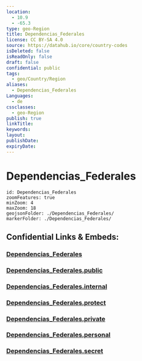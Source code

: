 ```yaml
---
location:
  - 10.9
  - -65.3
type: geo-Region
title: Dependencias_Federales
license: CC BY-SA 4.0
source: https://datahub.io/core/country-codes
isDeleted: false
isReadOnly: false
draft: false
confidential: public
tags:
  - geo/Country/Region
aliases:
  - Dependencias_Federales
Languages:
  - de
cssclasses:
  - geo-Region
publish: true
linkTitle:
keywords:
layout:
publishDate:
expiryDate:
---
```


# Dependencias_Federales

```leaflet
id: Dependencias_Federales
zoomFeatures: true 
minZoom: 4 
maxZoom: 18
geojsonFolder: ./Dependencias_Federales/
markerFolder: ./Dependencias_Federales/
```


## Confidential Links & Embeds: 

### [Dependencias_Federales](/_Standards/Earth/Continent/America~South/Venezuela/States~Venezuela/Dependencias_Federales.md) 

### [Dependencias_Federales.public](/_public/Earth/Continent/America~South/Venezuela/States~Venezuela/Dependencias_Federales.public.md) 

### [Dependencias_Federales.internal](/_internal/Earth/Continent/America~South/Venezuela/States~Venezuela/Dependencias_Federales.internal.md) 

### [Dependencias_Federales.protect](/_protect/Earth/Continent/America~South/Venezuela/States~Venezuela/Dependencias_Federales.protect.md) 

### [Dependencias_Federales.private](/_private/Earth/Continent/America~South/Venezuela/States~Venezuela/Dependencias_Federales.private.md) 

### [Dependencias_Federales.personal](/_personal/Earth/Continent/America~South/Venezuela/States~Venezuela/Dependencias_Federales.personal.md) 

### [Dependencias_Federales.secret](/_secret/Earth/Continent/America~South/Venezuela/States~Venezuela/Dependencias_Federales.secret.md)

